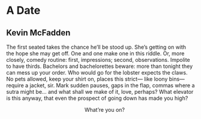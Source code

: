 # A Date
## Kevin McFadden
The first seated takes the chance he’ll be
stood up. She’s getting on with the hope she may
get off. One and one make one
in this riddle. Or, more closely, comedy routine:
first, impressions; second, observations.
Impolite to have thirds. Bachelors and bachelorettes
beware: more than tonight they can mess up your order.
Who would go for the lobster expects the claws.
No pets allowed, keep your shirt on, places this strict—
like loony bins—require a jacket, sir. Mark sudden pauses,
gaps in the flap, commas where a sutra might be...
and what shall we make of it, love, perhaps?
What elevator is this anyway, that even the prospect
of going down has made you high?

                                                     What’re you on?